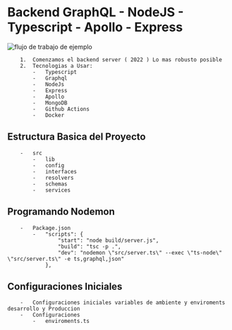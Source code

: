 #   Backend GraphQL - NodeJS - Typescript - Apollo - Express

![flujo de trabajo de ejemplo](https://github.com/katchvidal/server-graphql-2022/actions/workflows/artifact.yml/badge.svg)
```
    1.  Comenzamos el backend server ( 2022 ) Lo mas robusto posible
    2.  Tecnologias a Usar:
        -   Typescript
        -   Graphql
        -   NodeJs
        -   Express
        -   Apollo
        -   MongoDB
        -   Github Actions
        -   Docker
```


##  Estructura Basica del Proyecto
```
    -   src
        -   lib
        -   config
        -   interfaces
        -   resolvers
        -   schemas
        -   services
```

##  Programando Nodemon
```
    -   Package.json
        -   "scripts": {
                "start": "node build/server.js",
                "build": "tsc -p .",
                "dev": "nodemon \"src/server.ts\" --exec \"ts-node\" \"src/server.ts\" -e ts,graphql,json"
            },
```
##  Configuraciones Iniciales
```
    -   Configuraciones iniciales variables de ambiente y enviroments desarrollo y Produccion
    -   Configuraciones
        -   enviroments.ts
```
